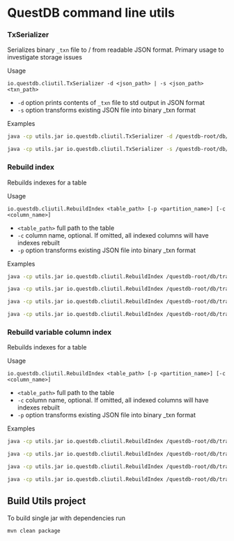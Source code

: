 # QuestDB command line utils

### TxSerializer

Serializes binary `_txn` file to / from readable JSON format. Primary usage to
investigate storage issues

Usage

```
io.questdb.cliutil.TxSerializer -d <json_path> | -s <json_path> <txn_path>
```

- `-d` option prints contents of `_txn` file to std output in JSON format
- `-s` option transforms existing JSON file into binary \_txn format

Examples

```bash
java -cp utils.jar io.questdb.cliutil.TxSerializer -d /questdb-root/db/trades-COINBASE/_txn > /questdb-root/db/trades-COINBASE/txn.json

java -cp utils.jar io.questdb.cliutil.TxSerializer -s /questdb-root/db/trades-COINBASE/txn.json /questdb-root/db/trades-COINBASE/_txnCopy
```

### Rebuild index

Rebuilds indexes for a table

Usage

```
io.questdb.cliutil.RebuildIndex <table_path> [-p <partition_name>] [-c <column_name>]
```

- `<table_path>` full path to the table
- `-c` column name, optional. If omitted, all indexed columns will have indexes rebuilt
- `-p` option transforms existing JSON file into binary \_txn format

Examples

```bash
java -cp utils.jar io.questdb.cliutil.RebuildIndex /questdb-root/db/trades-COINBASE

java -cp utils.jar io.questdb.cliutil.RebuildIndex /questdb-root/db/trades-COINBASE -c symbol

java -cp utils.jar io.questdb.cliutil.RebuildIndex /questdb-root/db/trades-COINBASE -p 2022-03-21

java -cp utils.jar io.questdb.cliutil.RebuildIndex /questdb-root/db/trades-COINBASE -p 2022-03-21 -c symbol
```

### Rebuild variable column index

Rebuilds indexes for a table

Usage

```
io.questdb.cliutil.RebuildIndex <table_path> [-p <partition_name>] [-c <column_name>]
```

- `<table_path>` full path to the table
- `-c` column name, optional. If omitted, all indexed columns will have indexes rebuilt
- `-p` option transforms existing JSON file into binary \_txn format

Examples

```bash
java -cp utils.jar io.questdb.cliutil.RebuildIndex /questdb-root/db/trades-COINBASE

java -cp utils.jar io.questdb.cliutil.RebuildIndex /questdb-root/db/trades-COINBASE -c symbol

java -cp utils.jar io.questdb.cliutil.RebuildIndex /questdb-root/db/trades-COINBASE -p 2022-03-21

java -cp utils.jar io.questdb.cliutil.RebuildIndex /questdb-root/db/trades-COINBASE -p 2022-03-21 -c symbol
```

## Build Utils project

To build single jar with dependencies run

```bash
mvn clean package
```

